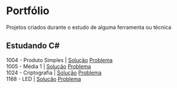 # Portfólio
Projetos criados durante o estudo de alguma ferramenta ou técnica

## Estudando C#
1004 - Produto Simples | [Solução](https://github.com/muriloxpto/estudos/tree/453c490049a1819599528adab59415bb4afe2faf/beecrowd/iniciante/bee1004)
[Problema](https://www.beecrowd.com.br/repository/UOJ_1004.html)<br/>
1005 - Média 1 | [Solução](https://github.com/muriloxpto/estudos/tree/bf6ed7ef12593ab44d1147586ff171846bb33714/beecrowd/iniciante/bee1005)
[Problema](https://www.beecrowd.com.br/repository/UOJ_1005.html)<br/>
1024 - Criptografia | [Solução](https://github.com/muriloxpto/estudos/tree/65aa371366621d2f18fb795e74433f1f8b63722a/beecrowd/strings/bee1024)
[Problema](https://www.beecrowd.com.br/repository/UOJ_1024.html)<br/>
1168 - LED | [Solução](https://github.com/muriloxpto/estudos/tree/101fff1de02137d9036106ec614fb65388dde2a8/beecrowd/strings/bee1168)
[Problema](https://www.beecrowd.com.br/repository/UOJ_1168.html)